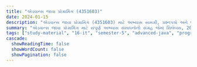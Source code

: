 ```yaml
---
title: "એડવાન્સ જાવા પ્રોગ્રામિંગ (4351603)"
date: 2024-01-15
description: "એડવાન્સ જાવા પ્રોગ્રામિંગ (4351603) માટે અભ્યાસ સામગ્રી, પ્રશ્નપત્રો અને ઉકેલો - ઇન્ફોર્મેશન ટેકનોલોજી, સેમેસ્ટર 5"
summary: "એડવાન્સ જાવા પ્રોગ્રામિંગ માટે સંપૂર્ણ અભ્યાસ સંસાધનોનો સંગ્રહ જેમાં સિલેબસ, 2023-2025ના પ્રશ્નપત્રો અને વિગતવાર ઉકેલોનો સમાવેશ થાય છે"
tags: ["study-material", "16-it", "semester-5", "advanced-java", "programming", "ajp", "4351603"]
cascade:
  showReadingTime: false
  showWordCount: false
  showPagination: false
---
```

